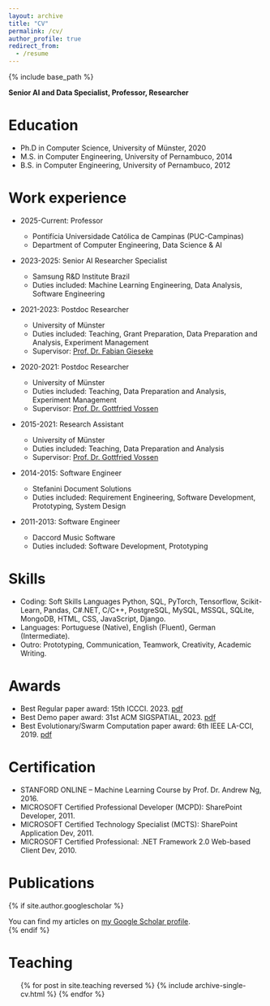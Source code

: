 ```yaml
---
layout: archive
title: "CV"
permalink: /cv/
author_profile: true
redirect_from:
  - /resume
---
```


{% include base_path %}

**Senior AI and Data Specialist, Professor, Researcher**


Education
======
* Ph.D in Computer Science, University of Münster, 2020
* M.S. in Computer Engineering, University of Pernambuco, 2014
* B.S. in Computer Engineering, University of Pernambuco, 2012

Work experience
======
* 2025-Current: Professor 
  * Pontifícia Universidade Católica de Campinas (PUC-Campinas)
  * Department of Computer Engineering, Data Science & AI

* 2023-2025: Senior AI Researcher Specialist
  * Samsung R&D Institute Brazil
  * Duties included: Machine Learning Engineering, Data Analysis, Software Engineering

* 2021-2023: Postdoc Researcher
  * University of Münster
  * Duties included: Teaching, Grant Preparation, Data Preparation and Analysis, Experiment Management
  * Supervisor: [Prof. Dr. Fabian Gieseke](https://www.wi.uni-muenster.de/department/mlde/people/fabian-gieseke)

* 2020-2021: Postdoc Researcher
  * University of Münster
  * Duties included: Teaching, Data Preparation and Analysis, Experiment Management
  * Supervisor: [Prof. Dr. Gottfried Vossen](https://www.wi.uni-muenster.de/department/former-groups/dbis/people/gottfried-vossen)

* 2015-2021: Research Assistant
  * University of Münster
  * Duties included: Teaching, Data Preparation and Analysis
  * Supervisor: [Prof. Dr. Gottfried Vossen](https://www.wi.uni-muenster.de/department/former-groups/dbis/people/gottfried-vossen)

* 2014-2015: Software Engineer
  * Stefanini Document Solutions
  * Duties included: Requirement Engineering, Software Development, Prototyping, System Design

* 2011-2013: Software Engineer
  * Daccord Music Software
  * Duties included: Software Development, Prototyping

Skills
======
* Coding: Soft Skills Languages Python, SQL, PyTorch, Tensorflow, Scikit-Learn, Pandas, C#.NET, C/C++,
PostgreSQL, MySQL, MSSQL, SQLite, MongoDB, HTML, CSS, JavaScript, Django.
* Languages: Portuguese (Native), English (Fluent), German (Intermediate). 
* Outro: Prototyping, Communication, Teamwork, Creativity, Academic Writing.

Awards
======
* Best Regular paper award: 15th ICCCI. 2023. [pdf](https://denmartins.github.io/files/certificates/ICCCI2023-Best-Regular-Paper.pdf)
* Best Demo paper award: 31st ACM SIGSPATIAL, 2023. [pdf](https://denmartins.github.io/files/certificates/SIGSPATIAL2023-Best-Demo-Paper.pdf)
* Best Evolutionary/Swarm Computation paper award: 6th IEEE LA-CCI, 2019. [pdf](https://denmartins.github.io/files/certificates/LACCI2019-Best-Paper-Award.pdf) 

Certification
======
* STANFORD ONLINE – Machine Learning Course by Prof. Dr. Andrew Ng, 2016.
* MICROSOFT Certified Professional Developer (MCPD): SharePoint Developer, 2011.
* MICROSOFT Certified Technology Specialist (MCTS): SharePoint Application Dev, 2011.
* MICROSOFT Certified Professional: .NET Framework 2.0 Web-based Client Dev, 2010.

Publications
======

{% if site.author.googlescholar %}
  <div class="wordwrap">You can find my articles on <a href="{{site.author.googlescholar}}">my Google Scholar profile</a>.</div>
{% endif %}

  
Teaching
======
  <ul>{% for post in site.teaching reversed %}
    {% include archive-single-cv.html %}
  {% endfor %}</ul>



<!-- Talks
======
  <ul>{% for post in site.talks reversed %}
    {% include archive-single-talk-cv.html  %}
  {% endfor %}</ul> -->

